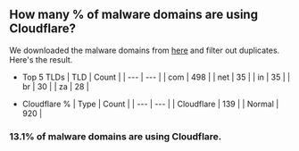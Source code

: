 ## How many % of malware domains are using Cloudflare?


We downloaded the malware domains from [here](https://urlhaus.abuse.ch) and filter out duplicates.
Here's the result.


[//]: # (start replacement)


- Top 5 TLDs
| TLD | Count |
| --- | --- |
| com | 498 |
| net | 35 |
| in | 35 |
| br | 30 |
| za | 28 |


- Cloudflare %
| Type | Count |
| --- | --- |
| Cloudflare | 139 |
| Normal | 920 |


### 13.1% of malware domains are using Cloudflare.